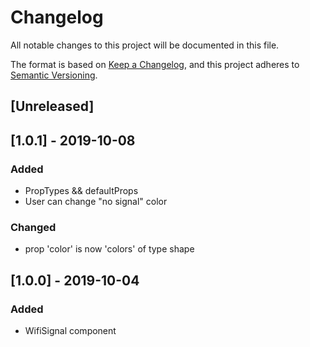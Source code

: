# Changelog
All notable changes to this project will be documented in this file.

The format is based on [Keep a Changelog](https://keepachangelog.com/en/1.0.0/),
and this project adheres to [Semantic Versioning](https://semver.org/spec/v2.0.0.html).

## [Unreleased]

## [1.0.1] - 2019-10-08
### Added
- PropTypes && defaultProps
- User can change "no signal" color   

### Changed
- prop 'color' is now 'colors' of type shape 

## [1.0.0] - 2019-10-04
### Added
- WifiSignal component